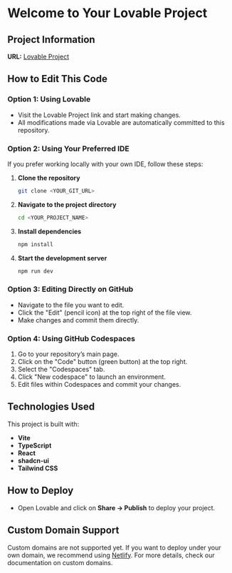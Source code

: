 # Welcome to Your Lovable Project

## Project Information
**URL:** [Lovable Project](https://lovable.dev/projects/d6a89ec5-9d67-418d-995e-22c7aae923f2)

## How to Edit This Code

### Option 1: Using Lovable
- Visit the Lovable Project link and start making changes.
- All modifications made via Lovable are automatically committed to this repository.

### Option 2: Using Your Preferred IDE
If you prefer working locally with your own IDE, follow these steps:

1. **Clone the repository**
   ```sh
   git clone <YOUR_GIT_URL>
   ```
2. **Navigate to the project directory**
   ```sh
   cd <YOUR_PROJECT_NAME>
   ```
3. **Install dependencies**
   ```sh
   npm install
   ```
4. **Start the development server**
   ```sh
   npm run dev
   ```

### Option 3: Editing Directly on GitHub
- Navigate to the file you want to edit.
- Click the "Edit" (pencil icon) at the top right of the file view.
- Make changes and commit them directly.

### Option 4: Using GitHub Codespaces
1. Go to your repository’s main page.
2. Click on the "Code" button (green button) at the top right.
3. Select the "Codespaces" tab.
4. Click "New codespace" to launch an environment.
5. Edit files within Codespaces and commit your changes.

## Technologies Used
This project is built with:
- **Vite**
- **TypeScript**
- **React**
- **shadcn-ui**
- **Tailwind CSS**

## How to Deploy
- Open Lovable and click on **Share -> Publish** to deploy your project.

## Custom Domain Support
Custom domains are not supported yet. If you want to deploy under your own domain, we recommend using [Netlify](https://www.netlify.com/). For more details, check our documentation on custom domains.
